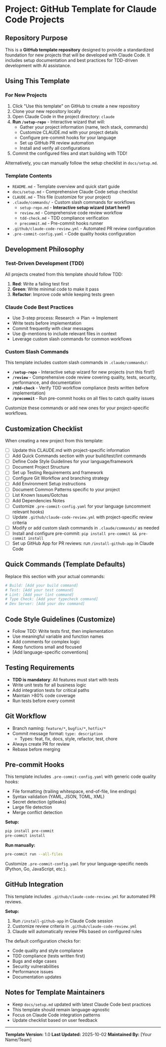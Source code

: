 # Project: GitHub Template for Claude Code Projects

## Repository Purpose

This is a **GitHub template repository** designed to provide a standardized foundation for new projects that will be developed with Claude Code. It includes setup documentation and best practices for TDD-driven development with AI assistance.

## Using This Template

### For New Projects

1. Click "Use this template" on GitHub to create a new repository
2. Clone your new repository locally
3. Open Claude Code in the project directory: `claude`
4. **Run `/setup-repo`** - Interactive wizard that will:
   - Gather your project information (name, tech stack, commands)
   - Customize CLAUDE.md with your project details
   - Configure pre-commit hooks for your language
   - Set up GitHub PR review automation
   - Install and verify all configurations
5. Commit the configured files and start building with TDD!

Alternatively, you can manually follow the setup checklist in `docs/setup.md`.

### Template Contents

- `README.md` - Template overview and quick start guide
- `docs/setup.md` - Comprehensive Claude Code setup checklist
- `CLAUDE.md` - This file (customize for your project)
- `.claude/commands/` - Custom slash commands for workflows
  - `setup-repo.md` - **Interactive setup wizard (start here!)**
  - `review.md` - Comprehensive code review workflow
  - `tdd-check.md` - TDD compliance verification
  - `precommit.md` - Pre-commit hooks runner
- `.github/claude-code-review.yml` - Automated PR review configuration
- `.pre-commit-config.yaml` - Code quality hooks configuration

## Development Philosophy

### Test-Driven Development (TDD)

All projects created from this template should follow TDD:

1. **Red**: Write a failing test first
2. **Green**: Write minimal code to make it pass
3. **Refactor**: Improve code while keeping tests green

### Claude Code Best Practices

- Use 3-step process: Research → Plan → Implement
- Write tests before implementation
- Commit frequently with clear messages
- Use @-mentions to include relevant files in context
- Leverage custom slash commands for common workflows

### Custom Slash Commands

This template includes custom slash commands in `.claude/commands/`:

- **`/setup-repo`** - Interactive setup wizard for new projects (run this first!)
- **`/review`** - Comprehensive code review covering quality, tests, security, performance, and documentation
- **`/tdd-check`** - Verify TDD workflow compliance (tests written before implementation)
- **`/precommit`** - Run pre-commit hooks on all files to catch quality issues

Customize these commands or add new ones for your project-specific workflows.

## Customization Checklist

When creating a new project from this template:

- [ ] Update this CLAUDE.md with project-specific information
- [ ] Add Quick Commands section with your build/test/lint commands
- [ ] Define Code Style Guidelines for your language/framework
- [ ] Document Project Structure
- [ ] Set up Testing Requirements and framework
- [ ] Configure Git Workflow and branching strategy
- [ ] Add Environment Setup instructions
- [ ] Document Common Patterns specific to your project
- [ ] List Known Issues/Gotchas
- [ ] Add Dependencies Notes
- [ ] Customize `.pre-commit-config.yaml` for your language (uncomment relevant hooks)
- [ ] Update `.github/claude-code-review.yml` with project-specific review criteria
- [ ] Modify or add custom slash commands in `.claude/commands/` as needed
- [ ] Install and configure pre-commit: `pip install pre-commit && pre-commit install`
- [ ] Set up GitHub App for PR reviews: run `/install-github-app` in Claude Code

## Quick Commands (Template Defaults)

Replace this section with your actual commands:

```bash
# Build: [Add your build command]
# Test: [Add your test command]
# Lint: [Add your lint command]
# Type Check: [Add your typecheck command]
# Dev Server: [Add your dev command]
```

## Code Style Guidelines (Customize)

- Follow TDD: Write tests first, then implementation
- Use meaningful variable and function names
- Add comments for complex logic
- Keep functions small and focused
- [Add language-specific conventions]

## Testing Requirements

- **TDD is mandatory**: All features must start with tests
- Write unit tests for all business logic
- Add integration tests for critical paths
- Maintain >80% code coverage
- Run tests before every commit

## Git Workflow

- Branch naming: `feature/*`, `bugfix/*`, `hotfix/*`
- Commit message format: `type: description`
  - Types: feat, fix, docs, style, refactor, test, chore
- Always create PR for review
- Rebase before merging

## Pre-commit Hooks

This template includes `.pre-commit-config.yaml` with generic code quality hooks:

- File formatting (trailing whitespace, end-of-file, line endings)
- Syntax validation (YAML, JSON, TOML, XML)
- Secret detection (gitleaks)
- Large file detection
- Merge conflict detection

**Setup:**

```bash
pip install pre-commit
pre-commit install
```

**Run manually:**

```bash
pre-commit run --all-files
```

Customize `.pre-commit-config.yaml` for your language-specific needs (Python, Go, JavaScript, etc.).

## GitHub Integration

This template includes `.github/claude-code-review.yml` for automated PR reviews.

**Setup:**

1. Run `/install-github-app` in Claude Code session
2. Customize review criteria in `.github/claude-code-review.yml`
3. Claude will automatically review PRs based on configured rules

The default configuration checks for:

- Code quality and style compliance
- TDD compliance (tests written first)
- Bugs and edge cases
- Security vulnerabilities
- Performance issues
- Documentation updates

## Notes for Template Maintainers

- Keep `docs/setup.md` updated with latest Claude Code best practices
- This template should remain language-agnostic
- Focus on Claude Code integration patterns
- Update checklist based on user feedback

---

**Template Version:** 1.0
**Last Updated:** 2025-10-02
**Maintained By:** [Your Name/Team]
